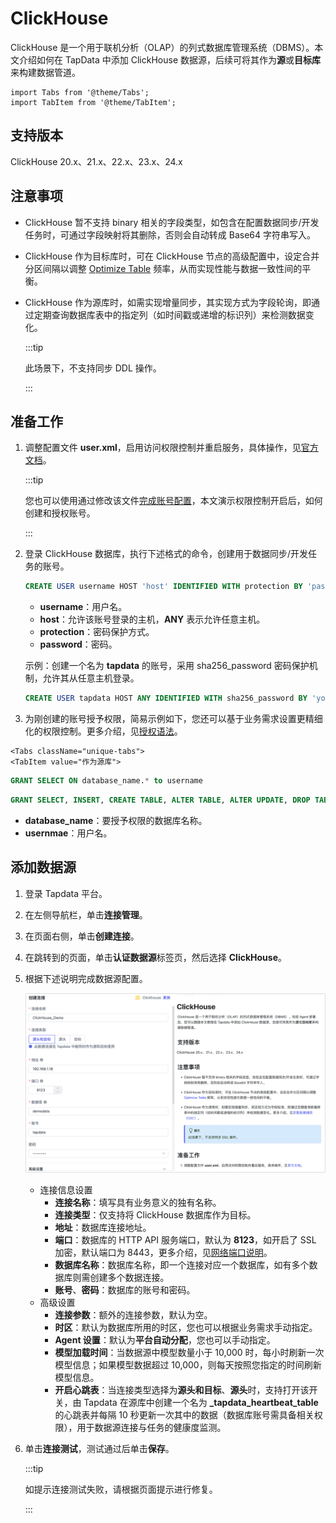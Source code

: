 # ClickHouse
ClickHouse 是一个用于联机分析（OLAP）的列式数据库管理系统（DBMS）。本文介绍如何在 TapData 中添加 ClickHouse 数据源，后续可将其作为**源**或**目标库**来构建数据管道。

```mdx-code-block
import Tabs from '@theme/Tabs';
import TabItem from '@theme/TabItem';
```

## 支持版本

ClickHouse 20.x、21.x、22.x、23.x、24.x

## 注意事项

- ClickHouse 暂不支持 binary 相关的字段类型，如包含在配置数据同步/开发任务时，可通过字段映射将其删除，否则会自动转成 Base64 字符串写入。
- ClickHouse 作为目标库时，可在 ClickHouse 节点的高级配置中，设定合并分区间隔以调整 [Optimize Table](https://clickhouse.com/docs/en/sql-reference/statements/optimize) 频率，从而实现性能与数据一致性间的平衡。
- ClickHouse 作为源库时，如需实现增量同步，其实现方式为字段轮询，即通过定期查询数据库表中的指定列（如时间戳或递增的标识列）来检测数据变化。

  :::tip

  此场景下，不支持同步 DDL 操作。

  :::

## 准备工作

1. 调整配置文件 **user.xml**，启用访问权限控制并重启服务，具体操作，见[官方文档](https://clickhouse.com/docs/zh/operations/access-rights#enabling-access-control)。

   :::tip

   您也可以使用通过修改该文件[完成账号配置](https://clickhouse.com/docs/zh/operations/settings/settings-users/)，本文演示权限控制开启后，如何创建和授权账号。

   :::

2. 登录 ClickHouse 数据库，执行下述格式的命令，创建用于数据同步/开发任务的账号。

   ```sql
   CREATE USER username HOST 'host' IDENTIFIED WITH protection BY 'password';
   ```

   * **username**：用户名。
   * **host**：允许该账号登录的主机，**ANY** 表示允许任意主机。
   * **protection**：密码保护方式。
   * **password**：密码。

   示例：创建一个名为 **tapdata** 的账号，采用 sha256_password 密码保护机制，允许其从任意主机登录。

   ```sql
   CREATE USER tapdata HOST ANY IDENTIFIED WITH sha256_password BY 'your_password';
   ```

3. 为刚创建的账号授予权限，简易示例如下，您还可以基于业务需求设置更精细化的权限控制。更多介绍，见[授权语法](https://clickhouse.com/docs/zh/sql-reference/statements/grant/)。

```mdx-code-block
<Tabs className="unique-tabs">
<TabItem value="作为源库">
```
```sql
GRANT SELECT ON database_name.* to username 
```
</TabItem>

<TabItem value="作为目标库">

```sql
GRANT SELECT, INSERT, CREATE TABLE, ALTER TABLE, ALTER UPDATE, DROP TABLE, TRUNCATE ON database_name.* TO username
```
</TabItem>
</Tabs>


   * **database_name**：要授予权限的数据库名称。
   * **usernmae**：用户名。

## 添加数据源

1. 登录 Tapdata 平台。

2. 在左侧导航栏，单击**连接管理**。

3. 在页面右侧，单击**创建连接**。

4. 在跳转到的页面，单击**认证数据源**标签页，然后选择 **ClickHouse**。

5. 根据下述说明完成数据源配置。

   ![clickhouse_connection](../../images/clickhouse_connection.png)

   * 连接信息设置
      * **连接名称**：填写具有业务意义的独有名称。
      * **连接类型**：仅支持将 ClickHouse 数据库作为目标。
      * **地址**：数据库连接地址。
      * **端口**：数据库的 HTTP API 服务端口，默认为 **8123**，如开启了 SSL 加密，默认端口为 8443，更多介绍，见[网络端口说明](https://clickhouse.com/docs/en/guides/sre/network-ports/)。
      * **数据库名称**：数据库名称，即一个连接对应一个数据库，如有多个数据库则需创建多个数据连接。
      * **账号**、**密码**：数据库的账号和密码。
   * 高级设置
      * **连接参数**：额外的连接参数，默认为空。
      * **时区**：默认为数据库所用的时区，您也可以根据业务需求手动指定。
      * **Agent 设置**：默认为**平台自动分配**，您也可以手动指定。
      * **模型加载时间**：当数据源中模型数量小于 10,000 时，每小时刷新一次模型信息；如果模型数据超过 10,000，则每天按照您指定的时间刷新模型信息。
      * **开启心跳表**：当连接类型选择为**源头和目标**、**源头**时，支持打开该开关，由 Tapdata 在源库中创建一个名为 **_tapdata_heartbeat_table** 的心跳表并每隔 10 秒更新一次其中的数据（数据库账号需具备相关权限），用于数据源连接与任务的健康度监测。

6. 单击**连接测试**，测试通过后单击**保存**。

   :::tip

   如提示连接测试失败，请根据页面提示进行修复。

   :::
